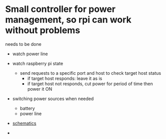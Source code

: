 # Small controller for power management, so rpi can work without problems

needs to be done
- watch power line
- watch raspberry pi state
    - send requests to a specific port and host to check target host status
        - if target host responds: leave it as is
        - if target host not responds, cut power for period of time then power it ON
- switching power sources when needed
    - battery
    - power line

- [schematics](https://easyeda.com/zetxx/power-board)
- [logo]: https://photos.app.goo.gl/yxkKp1nXDG4eWBiA8 "work in progress"
